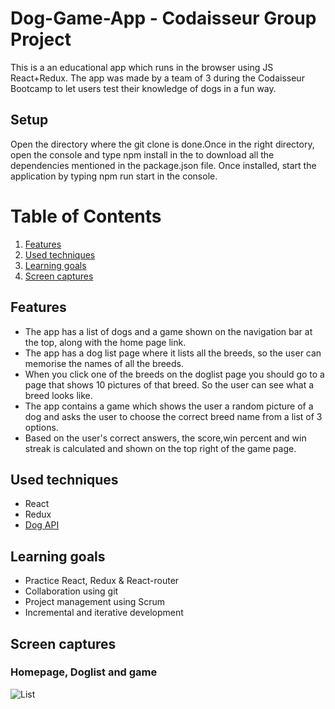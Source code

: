 # Dog-Game-App - Codaisseur Group Project
This is a an educational app which runs in the browser using JS React+Redux. The app was made by a team of 3 during the Codaisseur Bootcamp to let users test their knowledge of dogs in a fun way.

## Setup
Open the directory where the git clone is done.Once in the right directory, open the console and type npm install in the to download all the dependencies mentioned in the package.json file. Once installed, start the application by typing npm run start in the console.

# Table of Contents
1. [Features](#features)
2. [Used techniques](#used-techniques)
3. [Learning goals](#learning-goals)
4. [Screen captures](#screen-captures)

<a name="features"></a>
## Features
- The app has a list of dogs and a game shown on the navigation bar at the top, along with the home page link.
- The app has a dog list page where it lists all the breeds, so the user can memorise the names of all the breeds.
- When you click one of the breeds on the doglist page you should go to a page that shows 10 pictures of that breed. So the user can see what a breed looks like.
- The app contains a game which shows the user a random picture of a dog and asks the user to choose the correct breed name from a list of 3 options.
- Based on the user's correct answers, the score,win percent and win streak is calculated and shown on the top right of the game page.

<a name="used-techniques"></a>
## Used techniques
- React
- Redux
- [Dog API](https://dog.ceo/dog-api/documentation/)

<a name="learning-goals"></a>
## Learning goals
- Practice React, Redux & React-router
- Collaboration using git
- Project management using Scrum
- Incremental and iterative development

<a name="screen-captures"></a>
## Screen captures
### Homepage, Doglist and game
![List](docs/images/dogApp.gif)
